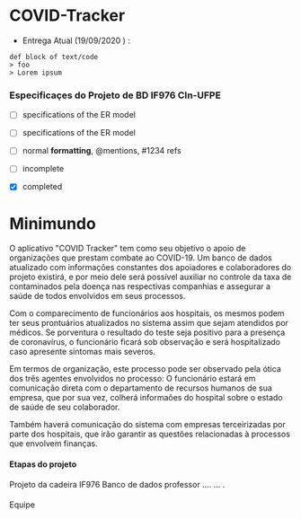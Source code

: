 # COVID-Tracker
* Entrega Atual (19/09/2020 ) :
```
def block of text/code
> foo
> Lorem ipsum
```


### Especificaçes do Projeto de BD IF976 CIn-UFPE

- [ ] specifications of the ER model
- [ ] specifications of the ER model
- [ ] normal **formatting**, @mentions, #1234 refs
- [ ] incomplete
- [x] completed


# Minimundo

O aplicativo "COVID Tracker" tem como seu objetivo o apoio de organizações que prestam combate ao COVID-19. Um banco de dados atualizado com informações constantes dos apoiadores e colaboradores do projeto existirá, e por meio dele será possível auxiliar no controle da taxa de contaminados pela doença nas respectivas companhias e assegurar a saúde de todos envolvidos em seus processos.  

Com o comparecimento de funcionários aos hospitais, os mesmos podem ter seus prontuários atualizados no sistema assim que sejam atendidos por médicos. Se porventura o resultado do teste seja positivo para a presença de coronavírus, o funcionário ficará sob observação e será hospitalizado caso apresente sintomas mais severos.  

Em termos de organização, este processo pode ser observado pela ótica dos três agentes envolvidos no processo: O funcionário estará em comunicação direta com o departamento de recursos humanos de sua empresa, que por sua vez, colherá informaões do hospital sobre o estado de saúde de seu colaborador.  

Também haverá comunicação do sistema com empresas terceirizadas por parte dos hospitais, que irão garantir as questões relacionadas à processos que envolvem finanças.  







#### Etapas do projeto 
Projeto da cadeira IF976 Banco de dados professor .... ... .

####
Equipe
